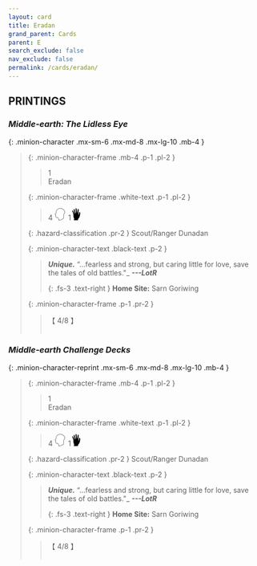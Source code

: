 ```yaml
---
layout: card
title: Eradan
grand_parent: Cards
parent: E
search_exclude: false
nav_exclude: false
permalink: /cards/eradan/
---
```


## PRINTINGS


### _Middle-earth: The Lidless Eye_

{: .minion-character .mx-sm-6 .mx-md-8 .mx-lg-10 .mb-4 }
> {: .minion-character-frame .mb-4 .p-1 .pl-2 }
> > <div class="hazard-mp">1</div>
> > <div class="card-name">Eradan</div>
>
> {: .minion-character-frame .white-text .p-1 .pl-2 }
> > 4 ![](/assets/images/mind.svg)&ensp;1![](/assets/images/di.svg)
>
> {: .hazard-classification .pr-2 }
> Scout/Ranger Dunadan
>
> {: .minion-character-text .black-text .p-2 }
> > _**Unique.**_   “...fearless and strong, but caring little for love, save the tales of old battles."_ ***---&#65279;LotR***  
> > 
> > {: .fs-3 .text-right } 
> > **Home Site:** Sarn Goriwing 
>
> {: .minion-character-frame .p-1 .pr-2 }
> > <div class="card-shield">【 4/8 】</div>
> > <div class="card-corruption-white">&nbsp;</div>

### _Middle-earth Challenge Decks_

{: .minion-character-reprint .mx-sm-6 .mx-md-8 .mx-lg-10 .mb-4 }
> {: .minion-character-frame .mb-4 .p-1 .pl-2 }
> > <div class="hazard-mp">1</div>
> > <div class="card-name">Eradan</div>
>
> {: .minion-character-frame .white-text .p-1 .pl-2 }
> > 4 ![](/assets/images/mind.svg)&ensp;1![](/assets/images/di.svg)
>
> {: .hazard-classification .pr-2 }
> Scout/Ranger Dunadan
>
> {: .minion-character-text .black-text .p-2 }
> > _**Unique.**_   “...fearless and strong, but caring little for love, save the tales of old battles."_ ***---&#65279;LotR***  
> > 
> > {: .fs-3 .text-right } 
> > **Home Site:** Sarn Goriwing 
>
> {: .minion-character-frame .p-1 .pr-2 }
> > <div class="card-shield">【 4/8 】</div>
> > <div class="card-corruption-white">&nbsp;</div>
